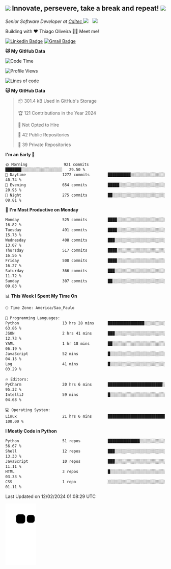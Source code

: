 <h2><img src="https://emojis.slackmojis.com/emojis/images/1531849430/4246/blob-sunglasses.gif?1531849430" width="30"/> Innovate, persevere, take a break and repeat! <img src="https://media.giphy.com/media/12oufCB0MyZ1Go/giphy.gif" width="50"></h2>
<img align='right' src="https://media.giphy.com/media/M9gbBd9nbDrOTu1Mqx/giphy.gif" width="230">
<p><em>Senior Software Developer at <a href="https://www.cditec.com.br/">Cditec
</a><img src="https://media.giphy.com/media/WUlplcMpOCEmTGBtBW/giphy.gif" width="30"> 
</em></p>



Building with ❤️ Thiago Oliveira 👋🏽 Meet me!

[![Linkedin Badge](https://img.shields.io/badge/-Thiago-blue?style=flat-square&logo=Linkedin&logoColor=white&link=https://www.linkedin.com/in/tgmarinho/)](https://www.linkedin.com/in/thiagoceconelo/) 
[![Gmail Badge](https://img.shields.io/badge/-thiceconelo@gmail.com-c14438?style=flat-square&logo=Gmail&logoColor=white&link=mailto:thiceconelo@gmail.com)](mailto:thiceconelo@gmail.com)

</em></p>

<!-- <span style="height ">
![Anurag's GitHub stats](https://github-readme-stats.vercel.app/api?username=arthurspk&show_icons=true&theme=tokyonight)
</span> -->

**🐱 My GitHub Data** 
<!--START_SECTION:waka-->
![Code Time](http://img.shields.io/badge/Code%20Time-1%2C125%20hrs%2042%20mins-blue)

![Profile Views](http://img.shields.io/badge/Profile%20Views-0-blue)

![Lines of code](https://img.shields.io/badge/From%20Hello%20World%20I%27ve%20Written-4.3%20million%20lines%20of%20code-blue)

**🐱 My GitHub Data** 

> 📦 301.4 kB Used in GitHub's Storage 
 > 
> 🏆 121 Contributions in the Year 2024
 > 
> 🚫 Not Opted to Hire
 > 
> 📜 42 Public Repositories 
 > 
> 🔑 39 Private Repositories 
 > 
**I'm an Early 🐤** 

```text
🌞 Morning                921 commits         ███████░░░░░░░░░░░░░░░░░░   29.50 % 
🌆 Daytime                1272 commits        ██████████░░░░░░░░░░░░░░░   40.74 % 
🌃 Evening                654 commits         █████░░░░░░░░░░░░░░░░░░░░   20.95 % 
🌙 Night                  275 commits         ██░░░░░░░░░░░░░░░░░░░░░░░   08.81 % 
```
📅 **I'm Most Productive on Monday** 

```text
Monday                   525 commits         ████░░░░░░░░░░░░░░░░░░░░░   16.82 % 
Tuesday                  491 commits         ████░░░░░░░░░░░░░░░░░░░░░   15.73 % 
Wednesday                408 commits         ███░░░░░░░░░░░░░░░░░░░░░░   13.07 % 
Thursday                 517 commits         ████░░░░░░░░░░░░░░░░░░░░░   16.56 % 
Friday                   508 commits         ████░░░░░░░░░░░░░░░░░░░░░   16.27 % 
Saturday                 366 commits         ███░░░░░░░░░░░░░░░░░░░░░░   11.72 % 
Sunday                   307 commits         ██░░░░░░░░░░░░░░░░░░░░░░░   09.83 % 
```


📊 **This Week I Spent My Time On** 

```text
🕑︎ Time Zone: America/Sao_Paulo

💬 Programming Languages: 
Python                   13 hrs 28 mins      ████████████████░░░░░░░░░   63.86 % 
JSON                     2 hrs 41 mins       ███░░░░░░░░░░░░░░░░░░░░░░   12.73 % 
YAML                     1 hr 18 mins        ██░░░░░░░░░░░░░░░░░░░░░░░   06.19 % 
JavaScript               52 mins             █░░░░░░░░░░░░░░░░░░░░░░░░   04.15 % 
Log                      41 mins             █░░░░░░░░░░░░░░░░░░░░░░░░   03.29 % 

🔥 Editors: 
PyCharm                  20 hrs 6 mins       ████████████████████████░   95.32 % 
IntelliJ                 59 mins             █░░░░░░░░░░░░░░░░░░░░░░░░   04.68 % 

💻 Operating System: 
Linux                    21 hrs 6 mins       █████████████████████████   100.00 % 
```

**I Mostly Code in Python** 

```text
Python                   51 repos            ██████████████░░░░░░░░░░░   56.67 % 
Shell                    12 repos            ███░░░░░░░░░░░░░░░░░░░░░░   13.33 % 
JavaScript               10 repos            ███░░░░░░░░░░░░░░░░░░░░░░   11.11 % 
HTML                     3 repos             █░░░░░░░░░░░░░░░░░░░░░░░░   03.33 % 
CSS                      1 repo              ░░░░░░░░░░░░░░░░░░░░░░░░░   01.11 % 
```




 Last Updated on 12/02/2024 01:08:29 UTC
<!--END_SECTION:waka-->

![Snake animation](https://github.com/rafaballerini/rafaballerini/blob/output/github-contribution-grid-snake.svg)


<!---
ceconelo/ceconelo is a ✨ special ✨ repository because its `README.md` (this file) appears on your GitHub profile.
You can click the Preview link to take a look at your changes.
--->
